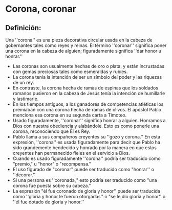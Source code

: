 # Corona,  coronar

## Definición: 

Una ''corona'' es una pieza decorativa circular usada en la cabeza de gobernantes tales como reyes y reinas. El término ''coronar'' significa poner una corona en la cabeza de alguien; figuradamente significa ''dar honor u honrar.''

* Las coronas son usualmente hechas de oro o plata, y están incrustadas con gemas preciosas tales como esmeraldas y rubíes.
* La corona tenía la intención de ser un símbolo del poder y las riquezas de un rey.
* En contraste, la corona hecha de ramas de espinas que los soldados romanos pusieron en la cabeza de Jesús tenía la intención de humillarle y lastimarle.
* En los tiempos antiguos, a los ganadores de competencias atléticas los premiaban  con una corona hecha de ramas de olivos. El apóstol Pablo menciona esa corona en su segunda carta a Timoteo.
* Usado figuradamente, ''coronar'' significa honrar a alguien. Honramos a Dios con nuestra obediencia y alabándole. Esto es como ponerle una corona, reconociendo que Él es Rey.
* Pablo llama a sus compañeros creyentes su ''gozo y corona.'' En esta expresión, ''corona'' es usada figuradamente para decir que Pablo ha sido grandemente bendecido y honrado por la manera en que estos creyentes han permanecido fieles en el servicio a Dios.
* Cuando es usado figuradamente ''corona'' podría ser traducido como "premio," u "honor" o "recompensa."
* El uso figurado de "coronar" puede ser traducido como  "honrar'' o ''decorar.''
* Si una persona es ''coronada,'' esto podría ser traducido como "una corona fue puesta sobre su cabeza.''
* La expresión  "él fue coronado de gloria y honor'' puede ser traducida como ''gloria y honor le fueron otorgadas'' o "se le dio gloria y honor'' o ''él fue dotado de gloria y honor.''

